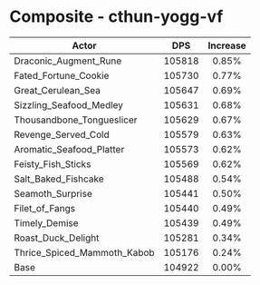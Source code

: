 # Composite - cthun-yogg-vf
| Actor | DPS | Increase |
|---|:---:|:---:|
|Draconic_Augment_Rune|105818|0.85%|
|Fated_Fortune_Cookie|105730|0.77%|
|Great_Cerulean_Sea|105647|0.69%|
|Sizzling_Seafood_Medley|105631|0.68%|
|Thousandbone_Tongueslicer|105629|0.67%|
|Revenge_Served_Cold|105579|0.63%|
|Aromatic_Seafood_Platter|105573|0.62%|
|Feisty_Fish_Sticks|105569|0.62%|
|Salt_Baked_Fishcake|105488|0.54%|
|Seamoth_Surprise|105441|0.50%|
|Filet_of_Fangs|105440|0.49%|
|Timely_Demise|105439|0.49%|
|Roast_Duck_Delight|105281|0.34%|
|Thrice_Spiced_Mammoth_Kabob|105176|0.24%|
|Base|104922|0.00%|
